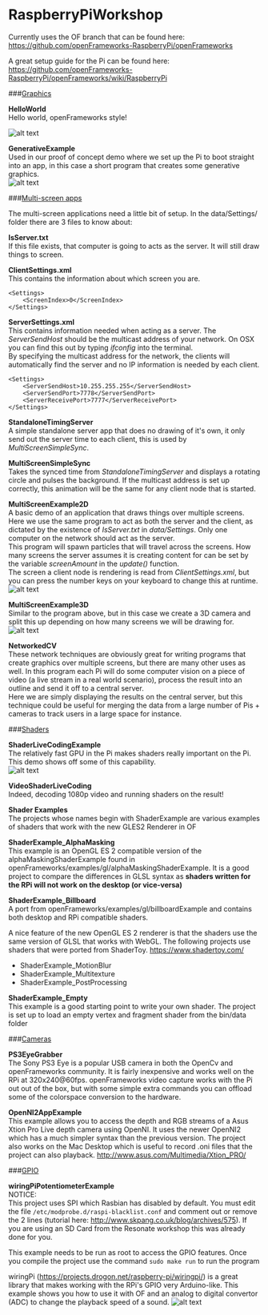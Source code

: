 RaspberryPiWorkshop
===================

Currently uses the OF branch that can be found here:
https://github.com/openFrameworks-RaspberryPi/openFrameworks

A great setup guide for the Pi can be found here:
https://github.com/openFrameworks-RaspberryPi/openFrameworks/wiki/RaspberryPi

###<u>Graphics</u> 

<b>HelloWorld</b>  
Hello world, openFrameworks style!
  
![alt text](https://raw.github.com/andreasmuller/RaspberryPiWorkshop/master/Screenshots/Small/HelloWorld.jpg "Hello World")

<b>GenerativeExample</b>    
Used in our proof of concept demo where we set up the Pi to boot straight into an app, in this case a short program that creates some generative graphics.   
![alt text](https://raw.github.com/andreasmuller/RaspberryPiWorkshop/master/Screenshots/Small/GenerativeExample.jpg "Generative Example")

###<u>Multi-screen apps</u>    

The multi-screen applications need a little bit of setup. In the data/Settings/ folder there are 3 files to know about:  

<b>IsServer.txt</b>  
If this file exists, that computer is going to acts as the server. It will still draw things to screen.

<b>ClientSettings.xml</b>   
This contains the information about which screen you are.   
```
<Settings>  
	<ScreenIndex>0</ScreenIndex>  
</Settings>
```


<b>ServerSettings.xml</b>   
This contains information needed when acting as a server.
The _ServerSendHost_ should be the multicast address of your network. On OSX you can find this out by typing _ifconfig_ into the terminal.   
By specifying the multicast address for the network, the clients will automatically find the server and no IP information is needed by each client.
    
```
<Settings>   
	<ServerSendHost>10.255.255.255</ServerSendHost>   
	<ServerSendPort>7778</ServerSendPort>   
	<ServerReceivePort>7777</ServerReceivePort>   
</Settings>
```


<b>StandaloneTimingServer</b>  
A simple standalone server app that does no drawing of it's own, it only send out the server time to each client, this is used by _MultiScreenSimpleSync_.

<b>MultiScreenSimpleSync</b>   
Takes the synced time from _StandaloneTimingServer_ and displays a rotating circle and pulses the background. If the multicast address is set up correctly, this animation will be the same for any client node that is started.
  
<b>MultiScreenExample2D</b>  
A basic demo of an application that draws things over multiple screens.  
Here we use the same program to act as both the server and the client, as dictated by the existence of _IsServer.txt_ in _data/Settings_. Only one computer on the network should act as the server.   
This program will spawn particles that will travel across the screens. How many screens the server assumes it is creating content for can be set by the variable _screenAmount_ in the _update()_ function.   
The screen a client node is rendering is read from _ClientSettings.xml_, but you can  press the number keys on your keyboard to change this at runtime.   
![alt text](https://raw.github.com/andreasmuller/RaspberryPiWorkshop/master/Screenshots/Small/MultiScreenExample2D.jpg "MultiScreenExample2D")


<b>MultiScreenExample3D</b>   
Similar to the program above, but in this case we create a 3D camera and split this up depending on how many screens we will be drawing for.   
![alt text](https://raw.github.com/andreasmuller/RaspberryPiWorkshop/master/Screenshots/Small/MultiScreenExample3D.jpg "MultiScreenExample3D")  

<b>NetworkedCV</b>  
These network techniques are obviously great for writing programs that create graphics over multiple screens, but there are many other uses as well. In this program each Pi will do some computer vision on a piece of video (a live stream in a real world scenario), process the result into an outline and send it off to a central server.   
Here we are simply displaying the results on the central server, but this technique could be useful for merging the data from a large number of Pis +  cameras to track users in a large space for instance. 

###<u>Shaders</u> 

<b>ShaderLiveCodingExample</b>  
The relatively fast GPU in the Pi makes shaders really important on the Pi. This demo shows off some of this capability.   
![alt text](https://raw.github.com/andreasmuller/RaspberryPiWorkshop/master/Screenshots/Small/ShaderLiveCoding.jpg "ShaderLiveCoding")



<b>VideoShaderLiveCoding</b>   
Indeed, decoding 1080p video and running shaders on the result!

<b>Shader Examples</b>   
The projects whose names begin with ShaderExample are various examples of shaders that work with the new GLES2 Renderer in OF

<b>ShaderExample_AlphaMasking</b>   
This example is an OpenGL ES 2 compatible version of the alphaMaskingShaderExample found in openFrameworks/examples/gl/alphaMaskingShaderExample. It is a good project to compare the differences in GLSL syntax as <b>shaders written for the RPi will not work on the desktop (or vice-versa)</b>

<b>ShaderExample_Billboard</b>   
A port from openFrameworks/examples/gl/billboardExample and contains both desktop and RPi compatible shaders.

A nice feature of the new OpenGL ES 2 renderer is that the shaders use the same version of GLSL that works with WebGL.
The following projects use shaders that were ported from ShaderToy. https://www.shadertoy.com/

- ShaderExample_MotionBlur  
- ShaderExample_Multitexture  
- ShaderExample_PostProcessing  

<b>ShaderExample_Empty</b>   
This example is a good starting point to write your own shader. The project is set up to load an empty vertex and fragment shader from the bin/data folder

###<u>Cameras</u> 

<b>PS3EyeGrabber</b>   
The Sony PS3 Eye is a popular USB camera in both the OpenCv and openFrameworks community. It is fairly inexpensive and works well on the RPi at 320x240@60fps.
openFrameworks video capture works with the Pi out out of the box, but with some simple extra commands you can offload some of the colorspace conversion to the hardware.   
  
<b>OpenNI2AppExample</b>   
This example allows you to access the depth and RGB streams of a Asus Xtion Pro Live depth camera using OpenNI. It uses the newer OpenNI2 which has a much simpler syntax than the previous version. The project also works on the Mac Desktop which is useful to record .oni files that the project can also playback.
http://www.asus.com/Multimedia/Xtion_PRO/

###<u>GPIO</u> 

<b>wiringPiPotentiometerExample</b>   
NOTICE:   
This project uses SPI which Rasbian has disabled by default. You must edit the file `/etc/modprobe.d/raspi-blacklist.conf` and comment out or remove the 2 lines (tutorial here: http://www.skpang.co.uk/blog/archives/575). If you are using an SD Card from the Resonate workshop this was already done for you.   

This example needs to be run as root to access the GPIO features. Once you compile the project use the command `sudo make run` to run the program

wiringPi (https://projects.drogon.net/raspberry-pi/wiringpi/)  is a great library that makes working with the RPi's GPIO very Arduino-like. This example shows you how to use it with OF and an analog to digital convertor (ADC) to change the playback speed of a sound.
![alt text](https://raw.github.com/andreasmuller/RaspberryPiWorkshop/master/Screenshots/wiringPiPotentiometerExampleSPI_bb.jpg "Schematics")
